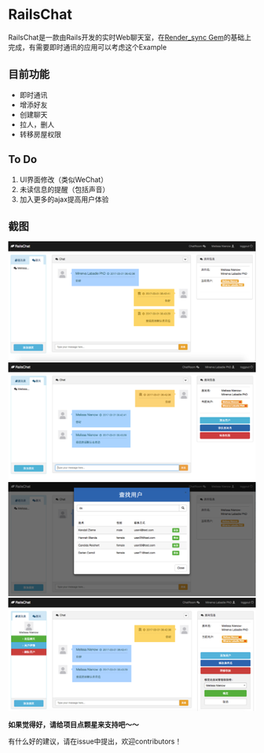 # RailsChat

RailsChat是一款由Rails开发的实时Web聊天室，在[Render_sync Gem](https://github.com/chrismccord/render_sync)的基础上完成，有需要即时通讯的应用可以考虑这个Example

## 目前功能

* 即时通讯
* 增添好友
* 创建聊天
* 拉人，删人
* 转移房屋权限

## To Do

1. UI界面修改（类似WeChat）
2. 未读信息的提醒（包括声音）
3. 加入更多的ajax提高用户体验

## 截图

<img src="/lib/Snip20170301_2.png">

<img src="/lib/Snip20170301_3.png">

<img src="/lib/Snip20170301_4.png">

<img src="/lib/Snip20170301_5.png">


**如果觉得好，请给项目点颗星来支持吧～～** 

有什么好的建议，请在issue中提出，欢迎contributors！
